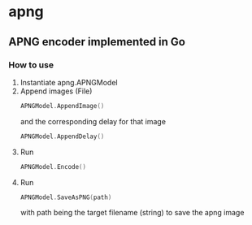 # apng

## APNG encoder implemented in Go

### How to use
1. Instantiate apng.APNGModel
2. Append images (File)
   ```go 
   APNGModel.AppendImage() 
   ```
   and the corresponding delay for that image 
   ```go 
   APNGModel.AppendDelay()
   ```
3. Run 
   ```go 
   APNGModel.Encode()
   ```
4. Run 
   ```go 
   APNGModel.SaveAsPNG(path) 
   ```
   with path being the target filename (string) to save the apng image
